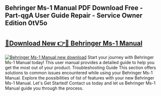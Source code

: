 ## Behringer Ms-1 Manual PDF Download Free - Part-qgA User Guide Repair - Service Owner Edition 0tV5o

# <h2><a href="http://bc148.oget.top/?id=Behringer+Ms-1+Manual">🔗Download New 👉🔴 Behringer Ms-1 Manual</a></h2>

[![Behringer Ms-1 Manual new download](https://i.imgur.com/5g1atiW.png)](http://bc148.oget.top/?id=Behringer+Ms-1+Manual)
Start your journey with Behringer Ms-1 Manual today! This user manual provides a detailed guide to help you get the most out of your product. Troubleshooting Guide This section offers solutions to common issues encountered while using your Behringer Ms-1 Manual. Explore the possibilities of list of features with your new Behringer Ms-1 Manual. Let's Get Started! Contact us today and let us Behringer Ms-1 Manual guide you through the process.
